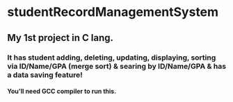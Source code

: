 # studentRecordManagementSystem
## My 1st project in C lang.
### It has student adding, deleting, updating, displaying, sorting via ID/Name/GPA (merge sort) & searing by ID/Name/GPA & has a data saving feature!
#### You'll need GCC compiler to run this.
